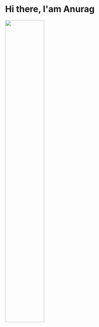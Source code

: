 # Hi there, I'am Anurag 

<img align="left" width="50%"  src ="https://github-readme-stats-xi-seven-24.vercel.app?username=Anurag-Mishra22&show_icons=true&theme=transparent" />




